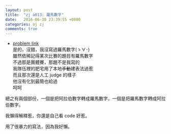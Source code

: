 ```yaml
---
layout: post
title:  "zj a013: 羅馬數字"
date:   2016-06-30 23:39:55 +0800
categories: oj zj
comments: true
---
```

*   [problem link](http://zerojudge.tw/ShowProblem?problemid=a013)  
是的，沒錯，我沒寫過羅馬數字(ゝ∀･)  
雖然依稀記得某次比賽的題目有羅馬數字  
不過那是團體賽，那題不是我寫的  
我隊伍裡的肥宅用了本地<del>手動</del>建表法過惹  
而且那次還是人工 judge 的樣子  
他沒有化到最簡也給過  
呵呵

總之有兩個部份，一個是把阿拉伯數字轉成羅馬數字，一個是把羅馬數字轉成阿拉伯數字。

我懶得解釋惹，你還是自己看 code 好惹。

用了很暴力的寫法，因為我好懶。

<script src="https://gist-it.appspot.com/https://github.com/prprprpony/oj/blob/master/zj/a013.cpp"></script>
